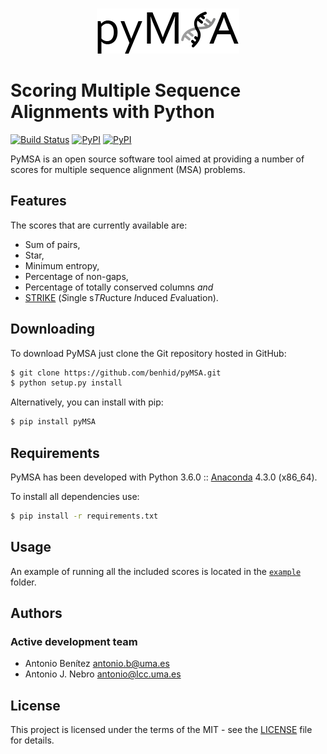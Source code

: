 <p align="center">
  <br/>
  <img src=resources/pymsa.png alt="PyMSA">
  <br/>
</p>

# Scoring Multiple Sequence Alignments with Python
[![Build Status](https://travis-ci.org/benhid/pyMSA.svg?branch=master)](https://travis-ci.org/benhid/pyMSA)
[![PyPI](https://img.shields.io/pypi/l/pyMSA.svg)]()
[![PyPI](https://img.shields.io/pypi/v/pyMSA.svg)]()

PyMSA is an open source software tool aimed at providing a number of scores for
multiple sequence alignment (MSA) problems.

## Features
The scores that are currently available are:
* Sum of pairs,
* Star,
* Minimum entropy,
* Percentage of non-gaps,
* Percentage of totally conserved columns *and*
* [STRIKE](http://www.tcoffee.org/Projects/strike/) (*S*ingle s*TR*ucture *I*nduced *E*valuation).

## Downloading
To download PyMSA just clone the Git repository hosted in GitHub:
```bash
$ git clone https://github.com/benhid/pyMSA.git
$ python setup.py install
```

Alternatively, you can install with pip:
```bash
$ pip install pyMSA
```

## Requirements
PyMSA has been developed with Python 3.6.0 :: [Anaconda](https://www.continuum.io) 4.3.0 (x86_64).

To install all dependencies use:
```bash
$ pip install -r requirements.txt
```

## Usage
An example of running all the included scores is located in the [`example`](example/) folder.

## Authors
### Active development team
* Antonio Benítez <antonio.b@uma.es>
* Antonio J. Nebro <antonio@lcc.uma.es>

## License
This project is licensed under the terms of the MIT - see the [LICENSE](LICENSE) file for details.
